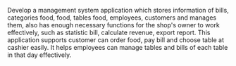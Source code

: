 Develop a management system application which stores information of bills, categories food, food, tables food, employees, customers and manages them, also has enough necessary functions for the shop's owner to work effectively, such as statistic bill, calculate revenue, export report. This application supports customer can order food, pay bill and choose table at cashier easily. It helps employees can manage tables and bills of each table in that day effectively.
